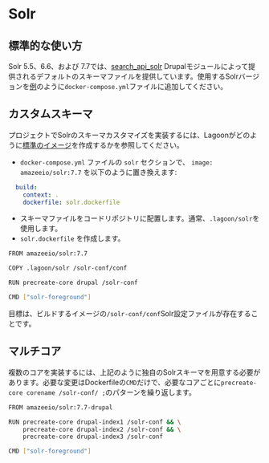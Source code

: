 # Solr

## 標準的な使い方

Solr 5.5、6.6、および 7.7では、[search\_api\_solr](https://www.drupal.org/project/search_api_solr) Drupalモジュールによって提供されるデフォルトのスキーマファイルを提供しています。使用するSolrバージョンを[例](https://github.com/amazeeio/drupal-example-simple/blob/63b3fc613260d5192b7e2dd0167c6fc85d8d9162/docker-compose.yml#L110)のように`docker-compose.yml`ファイルに追加してください。

## カスタムスキーマ

プロジェクトでSolrのスキーマカスタマイズを実装するには、Lagoonがどのように[標準のイメージ](https://github.com/uselagoon/lagoon-images/blob/main/images/solr-drupal/7.7.Dockerfile)を作成するかを参照してください。

* `docker-compose.yml` ファイルの `solr` セクションで、 `image: amazeeio/solr:7.7` を以下のように置き換えます:

```yaml title="docker-compose.yml"
  build:
    context: .
    dockerfile: solr.dockerfile
```

* スキーマファイルをコードリポジトリに配置します。通常、`.lagoon/solr`を使用します。
* `solr.dockerfile` を作成します。

```bash title="solr.dockerfile"
FROM amazeeio/solr:7.7

COPY .lagoon/solr /solr-conf/conf

RUN precreate-core drupal /solr-conf

CMD ["solr-foreground"]
```

目標は、ビルドするイメージの`/solr-conf/conf`Solr設定ファイルが存在することです。

## マルチコア

複数のコアを実装するには、上記のように独自のSolrスキーマを用意する必要があります。必要な変更はDockerfileの`CMD`だけで、必要なコアごとに`precreate-core corename /solr-conf/ ;`のパターンを繰り返します。

```bash title="solr.dockerfile"
FROM amazeeio/solr:7.7-drupal

RUN precreate-core drupal-index1 /solr-conf && \
    precreate-core drupal-index2 /solr-conf && \
    precreate-core drupal-index3 /solr-conf

CMD ["solr-foreground"]
```

